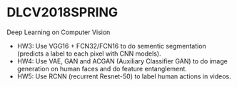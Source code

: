# DLCV2018SPRING
Deep Learning on Computer Vision

* HW3: Use VGG16 + FCN32/FCN16 to do sementic segmentation (predicts a label to each pixel with CNN models).
* HW4: Use VAE, GAN and ACGAN (Auxiliary Classifier GAN) to do image generation on human faces and do feature entanglement.
* HW5: Use RCNN (recurrent Resnet-50) to label human actions in videos.
